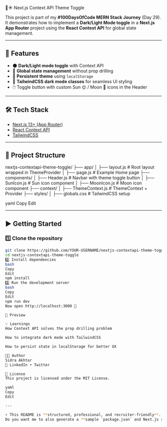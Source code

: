 🌙☀️ Next.js Context API Theme Toggle

This project is part of my **#100DaysOfCode MERN Stack Journey** (Day 29).  
It demonstrates how to implement a **Dark/Light Mode toggle** in a **Next.js App Router** project using the **React Context API** for global state management.  

---

## 🚀 Features
- 🌑 **Dark/Light mode toggle** with Context API  
- 🔄 **Global state management** without prop drilling  
- 💾 **Persistent theme** using `localStorage`  
- 🎨 **TailwindCSS dark mode classes** for seamless UI styling  
- 🖱️ Toggle button with custom Sun 🌞 / Moon 🌙 icons in the Header  

---

## 🛠️ Tech Stack
- [Next.js 13+ (App Router)](https://nextjs.org/)  
- [React Context API](https://react.dev/reference/react/useContext)  
- [TailwindCSS](https://tailwindcss.com/)  

---

## 📂 Project Structure
nextjs-contextapi-theme-toggle/
├── app/
│ ├── layout.js # Root layout wrapped in ThemeProvider
│ ├── page.js # Example Home page
├── components/
│ ├── Header.js # Navbar with theme toggle button
│ ├── SunIcon.js # Sun icon component
│ ├── MoonIcon.js # Moon icon component
├── context/
│ ├── ThemeContext.js # ThemeContext + Provider
├── styles/
│ ├── globals.css # TailwindCSS setup

yaml
Copy
Edit

---

## ▶️ Getting Started

### 1️⃣ Clone the repository
```bash
git clone https://github.com/YOUR-USERNAME/nextjs-contextapi-theme-toggle.git
cd nextjs-contextapi-theme-toggle
2️⃣ Install dependencies
bash
Copy
Edit
npm install
3️⃣ Run the development server
bash
Copy
Edit
npm run dev
Now open http://localhost:3000 🚀

📸 Preview

💡 Learnings
How Context API solves the prop drilling problem

How to integrate dark mode with TailwindCSS

How to persist state in localStorage for better UX

👩‍💻 Author
Sidra Akhtar
🔗 LinkedIn • Twitter

📜 License
This project is licensed under the MIT License.

yaml
Copy
Edit

---

⚡ This README is **structured, professional, and recruiter-friendly**.  
Do you want me to also generate a **sample `package.json` and Next.js setup files** for this repo so you can dire
